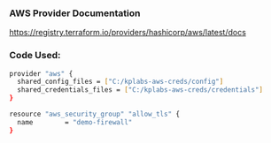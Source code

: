 ### AWS Provider Documentation

https://registry.terraform.io/providers/hashicorp/aws/latest/docs

### Code Used:

```sh
provider "aws" {
  shared_config_files = ["C:/kplabs-aws-creds/config"]
  shared_credentials_files = ["C:/kplabs-aws-creds/credentials"]
}

resource "aws_security_group" "allow_tls" {
  name        = "demo-firewall"
}
```